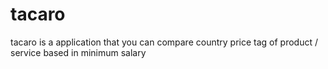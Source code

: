 # tacaro
tacaro is a application that you can compare country price tag of product / service based in minimum salary 
